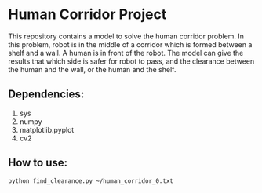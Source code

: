 # Human Corridor Project
This repository contains a model to solve the human corridor problem. In this problem, robot is in the middle of a corridor which is formed between a shelf and a wall. A human is in front of the robot. The model can give the results that which side is safer for robot to pass, and the clearance between the human and the wall, or the human and the shelf.

## Dependencies:
1. sys
2. numpy
3. matplotlib.pyplot
4. cv2

## How to use:
`python find_clearance.py ~/human_corridor_0.txt`
